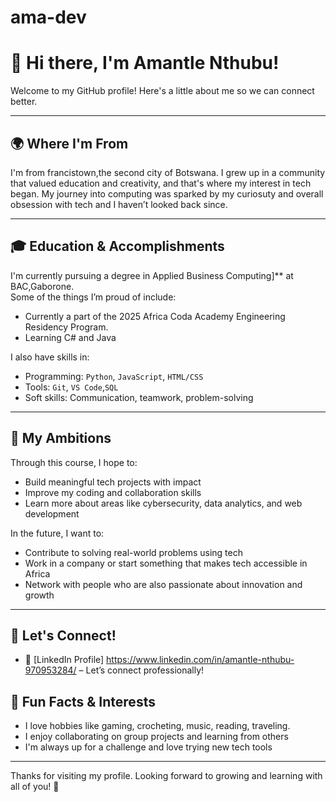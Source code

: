 # ama-dev
# 👋 Hi there, I'm Amantle Nthubu!

Welcome to my GitHub profile! Here's a little about me so we can connect better.

---

## 🌍 Where I'm From

I'm from francistown,the second city of Botswana. I grew up in a community that valued education and creativity, and that's where my interest in tech began. My journey into computing was sparked by my curiosuty and overall obsession with tech and I haven’t looked back since.

---

## 🎓 Education & Accomplishments

I'm currently pursuing a degree in Applied Business Computing]** at BAC,Gaborone.  
Some of the things I’m proud of include:
- Currently a part of the 2025 Africa Coda Academy Engineering Residency Program.
- Learning C# and Java

I also have skills in:
- Programming: `Python`, `JavaScript`, `HTML/CSS`
- Tools: `Git`, `VS Code`,`SQL`
- Soft skills: Communication, teamwork, problem-solving

---

## 🚀 My Ambitions

Through this course, I hope to:
- Build meaningful tech projects with impact
- Improve my coding and collaboration skills
- Learn more about areas like cybersecurity, data analytics, and web development

In the future, I want to:
- Contribute to solving real-world problems using tech
- Work in a company or start something that makes tech accessible in Africa
- Network with people who are also passionate about innovation and growth

---

## 🤝 Let's Connect!

- 🔗 [LinkedIn Profile] https://www.linkedin.com/in/amantle-nthubu-970953284/ – Let’s connect professionally!

## 🧩 Fun Facts & Interests

- I love hobbies like gaming, crocheting, music, reading, traveling.
- I enjoy collaborating on group projects and learning from others
- I'm always up for a challenge and love trying new tech tools

---

Thanks for visiting my profile. Looking forward to growing and learning with all of you! 🌱
